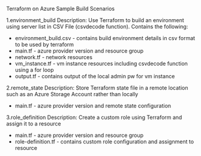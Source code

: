 Terraform on Azure Sample Build Scenarios

1.environment_build 
Description: Use Terraform to build an environment using server list in CSV File (csvdecode function). Contains the following:
- environment_build.csv - contains build environment details in csv format to be used by terraform 
- main.tf - azure provider version and resource group
- network.tf - network resources
- vm_instance.tf - vm instance resources including csvdecode function using a for loop
- output.tf - contains output of the local admin pw for vm instance

2.remote_state
Description: Store Terraform state file in a remote location such as an Azure Storage Account rather than locally
- main.tf - azure provider version and remote state configuration

3.role_definition
Description: Create a custom role using Terraform and assign it to a resource
- main.tf - azure provider version and resource group
- role-definition.tf - contains custom role configuration and assignment to resource
